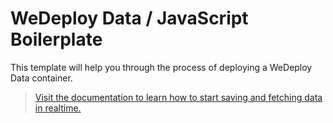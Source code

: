 # WeDeploy Data / JavaScript Boilerplate

This template will help you through the process of deploying a WeDeploy Data container.

> [Visit the documentation to learn how to start saving and fetching data in realtime.](http://wedeploy.com/docs/data/)